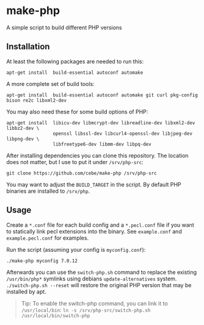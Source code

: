 make-php
========

A simple script to build different PHP versions

Installation
------------

At least the following packages are needed to run this:

    apt-get install  build-essential autoconf automake

A more complete set of build tools:

    apt-get install  build-essential autoconf automake git curl pkg-config bison re2c libxml2-dev

You may also need these for some build options of PHP:

    apt-get install  libicu-dev libmcrypt-dev libreadline-dev libxml2-dev libbz2-dev \
                     openssl libssl-dev libcurl4-openssl-dev libjpeg-dev libpng-dev \
                     libfreetype6-dev libmm-dev libpq-dev

After installing dependencies you can clone this repository.
The location does not matter, but I use to put it under `/srv/php-src`:

    git clone https://github.com/cebe/make-php /srv/php-src

You may want to adjust the `BUILD_TARGET` in the script.
By default PHP binaries are installed to `/srv/php`.

Usage
-----

Create a `*.conf` file for each build config and a `*.pecl.conf` file if you want to statically link pecl extensions into the binary.
See `example.conf` and `example.pecl.conf` for examples.

Run the script (assuming your config is `myconfig.conf`):


    ./make-php myconfig 7.0.12

Afterwards you can use the `switch-php.sh` command to replace the existing `/usr/bin/php*` symlinks using debians `update-alternatives` system. `./switch-php.sh --reset` will restore the original PHP version that may be installed by apt.

> Tip: To enable the switch-php command, you can link it to `/usr/local/bin`:
> `ln -s /srv/php-src/switch-php.sh /usr/local/bin/switch-php`
